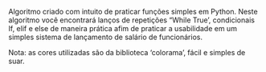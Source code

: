 Algoritmo criado com intuito de praticar funções simples em Python.
Neste algoritmo você encontrará lanços de repetições “While True’, condicionais If, elif e else de maneira prática afim de praticar a usabilidade em um simples sistema de lançamento de salário de funcionários.

Nota: as cores utilizadas são da biblioteca ‘colorama’, fácil e simples de suar. 
